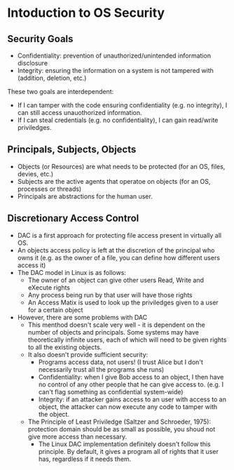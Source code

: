# Intoduction to OS Security

## Security Goals
- Confidentiality: prevention of unauthorized/unintended information disclosure
- Integrity: ensuring the information on a system is not tampered with (addition, deletion, etc.)

These two goals are interdependent:
- If I can tamper with the code ensuring confidentiality (e.g. no integrity), I can still access unauothorized information.
- If I can steal credentials (e.g. no confidentiality), I can gain read/write priviledges.

## Principals, Subjects, Objects
- Objects (or Resources) are what needs to be protected (for an OS, files, devies, etc.)
- Subjects are the active agents that operatoe on objects (for an OS, processes or threads)
- Principals are abstractions for the human user.

## Discretionary Access Control
- DAC is a first approach for protecting file access present in virtually all OS.
- An objects access policy is left at the discretion of the principal who owns it (e.g. as the owner of a file, you can define how different users access it)
- The DAC model in Linux is as follows:
    - The owner of an object can give other users Read, Write and eXecute rights
    - Any process being run by that user will have those rights
    - An Access Matix is used to look up the priviledges given to a user for a certain object
- However, there are some problems with DAC
    - This menthod doesn't scale very well - it is dependent on the number of objects and principals. Some systems may have theoretically infinite users, each of which will need to be given rights to all the existing objects.
    - It also doesn't provide sufficient security:
        - Programs access data, not users! (I trust Alice but I don't necessarily trust all the programs she runs)
        - Confidentiality: when I give Bob access to an object, I then have no control of any other people that he can give access to. (e.g. I can't flag something as confidential system-wide)
        - Integrity: if an attacker gains access to an user with access to an object, the attacker can now execute any code to tamper with the object.
    - The Principle of Least Priviledge (Saltzer and Schroeder, 1975): protection domain should be as small as possible, you shoud not give more access than necessary.
        - The Linux DAC implementation definitely doesn't follow this principle. By default, it gives a program all of rights that it user has, regardless if it needs them.
